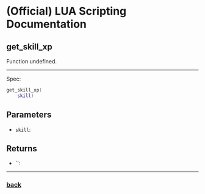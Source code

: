
# (Official) LUA Scripting Documentation

## get_skill_xp

Function undefined.

___

Spec:

```lua
get_skill_xp(
	skill)
```

## Parameters

- `skill`: 

## Returns

- ``: 

___

### [back](../other)
